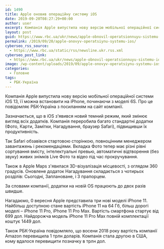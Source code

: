 ```yaml
---
id: 1490
title: Apple оновив операційну систему iOS
date: 2019-09-20T08:27:29+00:00
author: user
excerpt: Компанія Apple випустила нову версію мобільної операційної системи iOS 13, її можна встановити на iPhone, починаючи з моделі 6S. Про це...
layout: post
guid: https://www.rbc.ua/ukr/news/apple-obnovil-operatsionnuyu-sistemu-ios-1568967506.html
permalink: /2019/09/20/apple-onovyv-operatsiynu-systemu-ios/
cyberseo_rss_source:
  - https://www.rbc.ua/static/rss/newsline.ukr.rss.xml
cyberseo_post_link:
  - https://www.rbc.ua/ukr/news/apple-obnovil-operatsionnuyu-sistemu-ios-1568967506.html
image: /wp-content/uploads/2019/09/apple-onovyv-operatsiynu-systemu-ios.jpg
categories:
  - Головне
tags:
  - РБК-Україна
---
```

Компанія Apple випустила нову версію мобільної операційної системи iOS 13, її можна встановити на iPhone, починаючи з моделі 6S. Про це повідомляє РБК-Україна з посиланням на сайт компанії.

Зазначається, що в iOS з'явився новий темний режим, який змінює вигляд всіх додатків. Компанія переробила багато стандартні додатки (Фото, Карти, Замітки, Нагадування, браузер Safari), підвищивши їх продуктивність.

Так Safari обзавівся стартовою сторінкою, повноцінним менеджером завантажень і рекомендаціями. Вкладка Фото тепер має різні рівні сортування вмісту, інтелектуальні превью, автоматичні відтворення (без звуку) живих знімків Live Фото та відео під час прокручування.

Також в Apple Maps з'явилася 3D-візуалізація місцевості, з оглядом 360 градусів. Оновлене додаток Нагадування складається з чотирьох розділів: Сьогодні, Заплановане, і З прапорцем.

За словами компанії, додатки на новій OS працюють до двох разів швидше.

Нагадаємо, 0 вересня Apple представила три нові моделі iPhone 11. Найбільш доступною стане вартість iPhone 11 на 64 Гб, більш дорогі моделі &#8211; iPhone 11 Pro, iPhone 11 Pro Max. Вартість смартфона стартує від 699 дол. Найдорожча модель iPhone 11 Pro Max повній комплектації коштує 1449 дол.

Також РБК-Україна повідомляло, що восени 2018 року вартість компанії Amazon перевищила 1 трлн доларів. Компанія стала другою в США, кому вдалося перевищити позначку в трлн дол.</p></p>